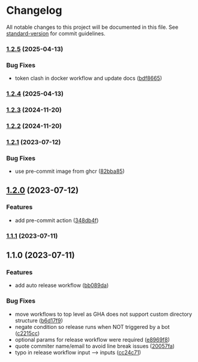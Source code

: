 # Changelog

All notable changes to this project will be documented in this file. See [standard-version](https://github.com/conventional-changelog/standard-version) for commit guidelines.

### [1.2.5](https://github.com/batinicaz/gha/compare/v1.2.4...v1.2.5) (2025-04-13)


### Bug Fixes

* token clash in docker workflow and update docs ([bdf8665](https://github.com/batinicaz/gha/commit/bdf866582e114ab8ff181d5befdd829a7f6c948c))

### [1.2.4](https://github.com/batinicaz/gha/compare/v1.2.3...v1.2.4) (2025-04-13)

### [1.2.3](https://github.com/batinicaz/gha/compare/v1.2.2...v1.2.3) (2024-11-20)

### [1.2.2](https://github.com/batinicaz/gha/compare/v1.2.1...v1.2.2) (2024-11-20)

### [1.2.1](https://github.com/batinicaz/gha/compare/v1.2.0...v1.2.1) (2023-07-12)


### Bug Fixes

* use pre-commit image from ghcr ([82bba85](https://github.com/batinicaz/gha/commit/82bba85c680c0cf8269c365360227692e65400ac))

## [1.2.0](https://github.com/batinicaz/gha/compare/v1.1.1...v1.2.0) (2023-07-12)


### Features

* add pre-commit action ([348db4f](https://github.com/batinicaz/gha/commit/348db4f1a4f1a9ba819aa3ca1174ee41b67e91df))

### [1.1.1](https://github.com/batinicaz/gha/compare/v1.1.0...v1.1.1) (2023-07-11)

## 1.1.0 (2023-07-11)


### Features

* add auto release workflow ([bb089da](https://github.com/batinicaz/gha/commit/bb089da54b86f8fe361b9941cf958a13c5bb92a9))


### Bug Fixes

* move workflows to top level as GHA does not support custom directory structure ([b6d17f9](https://github.com/batinicaz/gha/commit/b6d17f9d497e1dbfd0b1f26a41226a6c8ddf1c0b))
* negate condition so release runs when NOT triggered by a bot ([c2215cc](https://github.com/batinicaz/gha/commit/c2215cc6dbf9434484afe9f0d5044fb552a2b9cf))
* optional params for release workflow were required ([e8969f8](https://github.com/batinicaz/gha/commit/e8969f8c650d3c9e978227d5204cac8c08c72c0b))
* quote commiter name/email to avoid line break issues ([20057fa](https://github.com/batinicaz/gha/commit/20057faa09324ab90e3750de42615129085ce554))
* typo in release workflow input --> inputs ([cc24c71](https://github.com/batinicaz/gha/commit/cc24c71c8afa12a2d3576e44db35028e36a4409b))
